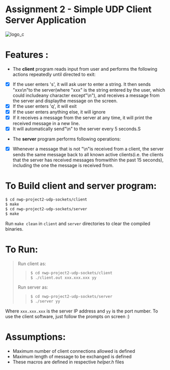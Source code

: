 # Assignment 2 - Simple UDP Client Server Application

  ![logo_c ]
  # Features :
  - The **client** program reads input from user and performs the following actions repeatedly until directed to exit:
  - [X] If the user enters 's', it will ask user to enter a string. It then sends "xxx\n"to the server(where "xxx" is the string entered by the user, which could includeany character except"\n"), and receives a message from the server and displaythe message 
  on the screen.
  - [X] If the user enters 'q', it will exit
  - [X] If the user enters anything else, it will ignore
  - [X] If it receives a message from the server at any time, it will print the received message in a new line.
  - [X] It will automatically send"\n" to the server every 5 seconds.S

  - The **server** program performs following operations:
  - [X] Whenever a message that is not "\n"is received from a client, the server sends the same message back to all known active clients(i.e. the clients that the server has received messages fromwithin the past 15 seconds), including the one the message is received from.

  # To Build client and server program:
  ``` sh
  $ cd nwp-project2-udp-sockets/client
  $ make
  $ cd nwp-project2-udp-sockets/server
  $ make
  ```
  Run  ```make clean``` in ```client``` and ```server``` directories to clear the compiled binaries.
  # To Run:
  > Run client as:
  >>``` sh
  >>$ cd nwp-project2-udp-sockets/client
  >>$ ./client.out xxx.xxx.xxx yy
  >>```
  > Run server as:
  >>``` sh
  >>$ cd nwp-project2-udp-sockets/server
  >>$ ./server yy
  >>```

  Where ```xxx.xxx.xxx``` is the server IP address and ```yy``` is the port number. 
To use the client software, just follow the prompts on screen :)

  # Assumptions:
  * Maximum number of client connections allowed is defined 
  * Maximum length of message to be exchanged is defined
  * These macros are defined in respective *helper.h* files

 [logo_c]: <https://seeklogo.com/images/C/c-programming-language-logo-9B32D017B1-seeklogo.com.png>
